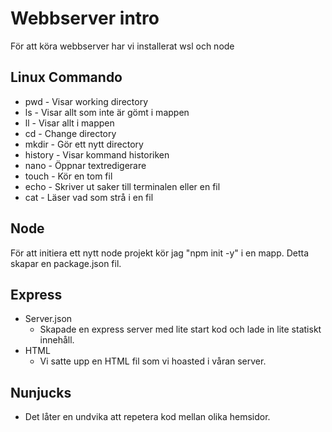 # Webbserver intro

För att köra webbserver har vi installerat wsl och node

## Linux Commando

* pwd - Visar working directory
* ls - Visar allt som inte är gömt i mappen
* ll - Visar allt i mappen
* cd - Change directory
* mkdir - Gör ett nytt directory
* history - Visar kommand historiken
* nano - Öppnar textredigerare
* touch - Kör en tom fil
* echo - Skriver ut saker till terminalen eller en fil
* cat - Läser vad som strå i en fil

## Node

För att initiera ett nytt node projekt kör jag "npm init -y" i en mapp. Detta skapar en package.json fil.

## Express

* Server.json
    * Skapade en express server med lite start kod och lade in lite statiskt innehåll.
* HTML
    * Vi satte upp en HTML fil som vi hoasted i våran server.

## Nunjucks

* Det låter en undvika att repetera kod mellan olika hemsidor.